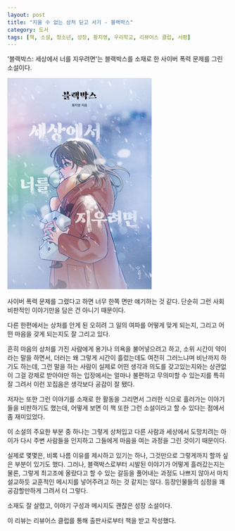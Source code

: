 ```yaml
---
layout: post
title: "지울 수 없는 상처 딛고 서기 - 블랙박스"
category: 도서
tags: [책, 소설, 청소년, 성장, 황지영, 우리학교, 리뷰어스 클럽, 서평]
---
```


'블랙박스: 세상에서 너를 지우려면'는
블랙박스를 소재로 한 사이버 폭력 문제를 그린 소설이다.

![표지](/images/black-box-book-h480.jpg)

사이버 폭력 문제를 그렸다고 하면 너무 한쪽 면만 얘기하는 것 같다.
단순히 그런 사회 비판적인 이야기만을 담은 건 아니기 때문이다.

다른 한편에서는 상처를 안게 된
오히려 그 일의 여파를 어떻게 맞게 되는지,
그리고 어떤 마음을 갖게 되는지도 잘 그리고 있다.

흔히 마음의 상처를 가진 사람에게
용기나 의욕을 불어넣으려고 하고,
소위 시간이 약이라는 말을 하면서,
더러는 왜 그렇게 시간이 흘렀는데도 여전히 그러느냐며 비난까지 하기도 하는데,
그런 말을 하는 사람이 실제로 어떤 생각과 의도를 갖고있는지와는 상관없이
그걸 강제로 받아야만 하는 입장에서는
얼마나 불편하고 무의미할 수 있는지를 특히 잘 그려서
이런 꼬집음은 생각보다 공감이 잘 됐다.

저자는 또한 그런 이야기를 소재로 한 활동을 그리면서
그러한 식으로 흘러가는 이야기들을 비판하기도 했는데,
어떻게 보면 이 책 또한 그런 소설이라고 할 수 있다는 점에서 좀 재미있었다.

이 소설의 주요한 부분 중 하나는
그렇게 상처입고 다른 사람과 세상에서 도망치려는 아이가
다시 주변 사람들을 인지하고
그들에게 마음을 여는 과정을 그린 것이기 때문이다.

실제로 몇몇은, 비록 나름 이유를 제시하고 있기는 하나,
그것만으로 그렇게까지 할까 싶은 부분이 있기도 했다.
그러나, 블랙박스로부터 시발된 이야기가 어떻게 흘러갔는지는 물론,
그렇게 최고조에 올랐다고 할 수 있는 갈등을 풀어내는 과정도 나쁘지 않아서
마치 설교하듯 교훈적인 메시지를 넣어주려고 하는 것 같지는 않다.
등장인물들의 심정을 꽤 공감할만하게 그려서 더 그렇다.

소재도 잘 살렸고,
이야기 구성과 메시지도 괜찮은 성장 소설이다.



<div class="im im-info">
이 리뷰는 리뷰어스 클럽를 통해 출판사로부터 책을 받고 작성했다.
</div>
